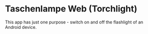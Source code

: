 # Taschenlampe Web (Torchlight)

This app has just one purpose - switch on and off the flashlight of an Android device.

